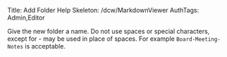 Title: Add Folder Help
Skeleton: /dcw/MarkdownViewer
AuthTags: Admin,Editor

Give the new folder a name. Do not use spaces or special characters, except for - may be used in place of spaces.  For example `Board-Meeting-Notes` is acceptable.
